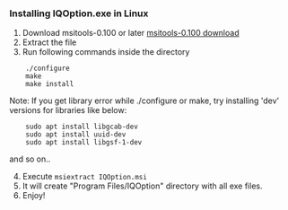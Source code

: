 
### Installing IQOption.exe in Linux

1. Download msitools-0.100 or later
	[msitools-0.100 download](http://ftp.gnome.org/pub/GNOME/sources/msitools/0.100/msitools-0.100.tar.xz)
2. Extract the file
3. Run following commands inside the directory
```
	./configure
	make
	make install
```
Note: If you get library error while ./configure or make, try installing 'dev' versions for libraries like below:
```
	sudo apt install libgcab-dev
	sudo apt install uuid-dev
	sudo apt install libgsf-1-dev
```
and so on..

4. Execute ```msiextract IQOption.msi```
5. It will create "Program Files/IQOption" directory with all exe files.
6. Enjoy!
